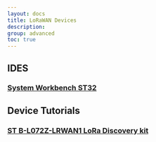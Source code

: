 ```yaml
---
layout: docs
title: LoRaWAN Devices
description:
group: advanced
toc: true
---
```


## IDES

### [System Workbench ST32](system-workbench-st32-ide)

## Device Tutorials

### [ST B-L072Z-LRWAN1 LoRa Discovery kit](st-b-l072z-lrwan1-discovery-kit)
